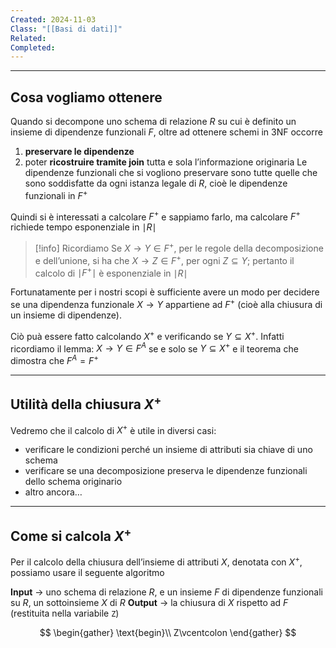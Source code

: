 ```yaml
---
Created: 2024-11-03
Class: "[[Basi di dati]]"
Related: 
Completed:
---
```

---
## Cosa vogliamo ottenere
Quando si decompone uno schema di relazione $R$ su cui è definito un insieme di dipendenze funzionali $F$, oltre ad ottenere schemi in 3NF occorre
1. **preservare le dipendenze**
2. poter **ricostruire tramite join** tutta e sola l’informazione originaria
Le dipendenze funzionali che si vogliono preservare sono tutte quelle che sono soddisfatte da ogni istanza legale di $R$, cioè le dipendenze funzionali in $F^+$

Quindi si è interessati a calcolare $F^+$ e sappiamo farlo, ma calcolare $F^+$ richiede tempo esponenziale in $\mid R\mid$

>[!info] Ricordiamo
>Se $X\to Y\in F^+$, per le regole della decomposizione e dell’unione, si ha che $X\to Z\in F^+$, per ogni $Z \subseteq Y$; pertanto il calcolo di $\mid F^+\mid$ è esponenziale in $\mid R\mid$

Fortunatamente per i nostri scopi è sufficiente avere un modo per decidere se una dipendenza funzionale $X\to Y$ appartiene ad $F^+$ (cioè alla chiusura di un insieme di dipendenze).

Ciò puà essere fatto calcolando $X^+$ e verificando se $Y\subseteq X^+$. Infatti ricordiamo il lemma: $X\to Y\in F^A$ se e solo se $Y\subseteq X^+$ e il teorema che dimostra che $F^A=F^+$

---
## Utilità della chiusura $X^+$
Vedremo che il calcolo di $X^+$ è utile in diversi casi:
- verificare le condizioni perché un insieme di attributi sia chiave di uno schema
- verificare se una decomposizione preserva le dipendenze funzionali dello schema originario
- altro ancora…

---
## Come si calcola $X^+$
Per il calcolo della chiusura dell’insieme di attributi $X$, denotata con $X^+$, possiamo usare il seguente algoritmo

**Input** → uno schema di relazione $R$, e un insieme $F$ di dipendenze funzionali su $R$, un sottoinsieme $X$ di $R$
**Output** → la chiusura di $X$ rispetto ad $F$ (restituita nella variabile `Z`)

$$
\begin{gather}
\text{begin}\\
Z\vcentcolon
\end{gather}
$$

